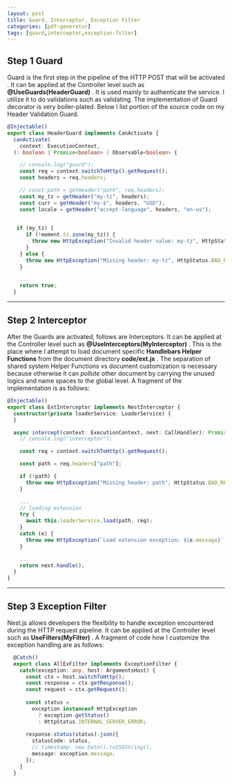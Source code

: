 ```yaml
---
layout: post
title: Guard, Interceptor, Exception Filter
categories: [pdf-generator]
tags: [guard,interceptor,exception-filter]
---
```


## Step 1 Guard
Guard is the first step in the pipeline of the HTTP POST that will be activated . It can be applied at the Controller level such as **@UseGuards(HeaderGuard)** . It is used mainly to authenticate the service. I utilize it to do validations such as validating. The implementation of Guard decorator is very boiler-plated. Below I list portion of the source code on my Header Validation Guard.
```typescript
@Injectable()
export class HeaderGuard implements CanActivate {
  canActivate(
    context: ExecutionContext,
  ): boolean | Promise<boolean> | Observable<boolean> {

    // console.log("guard");
    const req = context.switchToHttp().getRequest();
    const headers = req.headers;

    // const path = getHeader("path", req.headers);
    const my_tz = getHeader("my-tz", headers);
    const curr = getHeader("my-$", headers, "USD");
    const locale = getHeader("accept-language", headers, "en-us");

  
   if (my_tz) {
      if (!moment.tz.zone(my_tz)) {
        throw new HttpException("Invalid header value: my-tz", HttpStatus.BAD_REQUEST);
      }
    } else {
      throw new HttpException("Missing header: my-tz", HttpStatus.BAD_REQUEST);
    }

    ...
    return true;
  }
```
---
## Step 2 Interceptor
After the Guards are activated, follows are Interceptors. It can be applied at the Controller level such as **@UseInterceptors(MyInterceptor)** . This is the place where I attempt to load document specific **Handlebars Helper Functions** from the document directory  **code/ext.js** . The separation of shared system Helper Functions vs document customization is necessary because otherwise it can <em>pollute</em> other document by carrying the unused logics and name spaces to the global level. A fragment of the implementation is as follows:

```typescript
@Injectable()
export class ExtInterceptor implements NestInterceptor {
  constructor(private loaderService: LoaderService) {
  }

  async intercept(context: ExecutionContext, next: CallHandler): Promise<Observable<any>> {
    // console.log("interceptor");

    const req = context.switchToHttp().getRequest();

    const path = req.headers["path"];

    if (!path) {
      throw new HttpException("Missing header: path", HttpStatus.BAD_REQUEST);
    }

    ...
    // loading extension
    try {
      await this.loaderService.load(path, req);
    }
    catch (e) {
      throw new HttpException(`Load extension exception: ${e.message}`, HttpStatus.BAD_REQUEST);
    }

    ...
    return next.handle();
  }
}
```
---
## Step 3 Exception Filter
Nest.js allows developers the flexibility to handle exception encountered during the HTTP request pipeline. It can be applied at the Controller level such as **UseFilters(MyFilter)** . A fragment of code how I customize the exception handling are as follows:
```typescript
  @Catch()
  export class AllExFilter implements ExceptionFilter {
    catch(exception: any, host: ArgumentsHost) {
      const ctx = host.switchToHttp();
      const response = ctx.getResponse();
      const request = ctx.getRequest();
  
      const status =
        exception instanceof HttpException
          ? exception.getStatus()
          : HttpStatus.INTERNAL_SERVER_ERROR;
  
      response.status(status).json({
        statusCode: status,
        // timestamp: new Date().toISOString(),
        message: exception.message,
      });
    }
  }
```